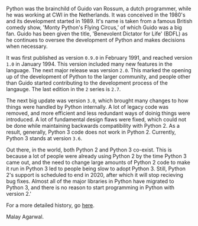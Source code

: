 Python was the brainchild of Guido van Rossum, a dutch programmer, while he was working at CWI in the Netherlands. It was conceived in the 1980's and its development started in 1989. It's name is taken from a famous British comedy show, 'Monty Python's Flying Circus,' of which Guido was a big fan. Guido has been given the title, 'Benevolent Dictator for Life' (BDFL) as he continues to oversee the development of Python and makes decisions when necessary.

It was first published as version `0.9.0` in February 1991, and reached version `1.0` in January 1994. This version included many new features in the language. The next major release was version `2.0`. This marked the opening up of the development of Python to the larger community, and people other than Guido started contributing to the development process of the langauge. The last edition in the `2` series is `2.7`. 

The next big update was version `3.0`, which brought many changes to how things were handled by Python internally. A lot of legacy code was removed, and more efficient and less redundant ways of doinig things were introduced. A lot of fundamental design flaws were fixed, which could not be done while maintaining backwards compatibility with Python 2. As a result, generally, Python 3 code does not work in Python 2. Currently, Python 3 stands at version `3.6`.

Out there, in the world, both Python 2 and Python 3 co-exist. This is because a lot of people were already using Python 2 by the time Python 3 came out, and the need to change large amounts of Python 2 code to make it run in Python 3 led to people being slow to adopt Python 3. Still, Python 2's support is scheduled to end in 2020, after which it will stop recieving bug fixes. Almost all of the major libraries in Python have migrated to Python 3, and there is no reason to start programming in Python with version 2.'


For a more detailed history, go [here](https://en.wikipedia.org/wiki/History_of_Python).

Malay Agarwal.
